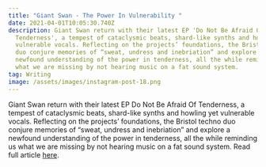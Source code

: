 ```yaml
---
title: "Giant Swan - The Power In Vulnerability "
date: 2021-04-01T10:05:30.740Z
description: Giant Swan return with their latest EP 'Do Not Be Afraid Of
  Tenderness', a tempest of cataclysmic beats, shard-like synths and howling yet
  vulnerable vocals. Reflecting on the projects’ foundations, the Bristol techno
  duo conjure memories of “sweat, undress and inebriation” and explore a
  newfound understanding of the power in tenderness, all the while reminding us
  what we are missing by not hearing music on a fat sound system.
tag: Writing
image: /assets/images/instagram-post-18.png
---
```

Giant Swan return with their latest EP Do Not Be Afraid Of Tenderness, a tempest of cataclysmic beats, shard-like synths and howling yet vulnerable vocals. Reflecting on the projects’ foundations, the Bristol techno duo conjure memories of “sweat, undress and inebriation” and explore a newfound understanding of the power in tenderness, all the while reminding us what we are missing by not hearing music on a fat sound system. Read full article [here](https://metalmagazine.eu/post/giant-swan).